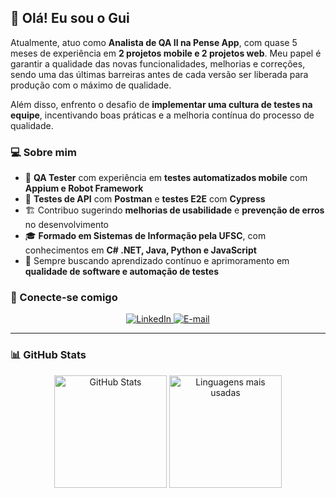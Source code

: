 ## 👋 Olá! Eu sou o Gui

Atualmente, atuo como **Analista de QA II na Pense App**, com quase 5 meses de experiência em **2 projetos mobile e 2 projetos web**. Meu papel é garantir a qualidade das novas funcionalidades, melhorias e correções, sendo uma das últimas barreiras antes de cada versão ser liberada para produção com o máximo de qualidade.

Além disso, enfrento o desafio de **implementar uma cultura de testes na equipe**, incentivando boas práticas e a melhoria contínua do processo de qualidade.

### 💻 Sobre mim
- 💼 **QA Tester** com experiência em **testes automatizados mobile** com **Appium e Robot Framework**
- 🔎 **Testes de API** com **Postman** e **testes E2E** com **Cypress**
- 🏗️ Contribuo sugerindo **melhorias de usabilidade** e **prevenção de erros** no desenvolvimento
- 🎓 **Formado em Sistemas de Informação pela UFSC**, com conhecimentos em **C# .NET, Java, Python e JavaScript**
- 🚀 Sempre buscando aprendizado contínuo e aprimoramento em **qualidade de software e automação de testes**

### 🔗 Conecte-se comigo
<p align="center">
  <a href="https://www.linkedin.com/in/guilherme-batistell-729756120" target="_blank">
    <img src="https://img.shields.io/badge/LinkedIn-0077B5?style=for-the-badge&logo=linkedin&logoColor=white" alt="LinkedIn">
  </a>
  <a href="mailto:guibest@gmail.com" target="_blank">
    <img src="https://img.shields.io/badge/Email-D14836?style=for-the-badge&logo=gmail&logoColor=white" alt="E-mail">
  </a>
</p>

---

### 📊 GitHub Stats
<p align="center">
  <img height="180em" src="https://github-readme-stats.vercel.app/api?username=guilhermebatistell&show_icons=true&theme=radical" alt="GitHub Stats"/>
  <img height="180em" src="https://github-readme-stats.vercel.app/api/top-langs/?username=guilhermebatistell&layout=compact&theme=radical" alt="Linguagens mais usadas"/>
</p>

